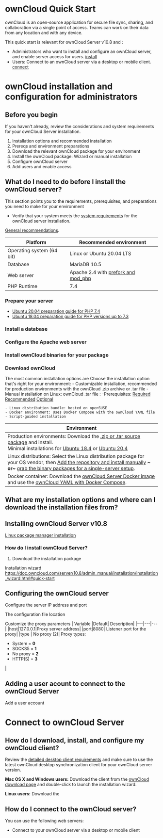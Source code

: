 #  ownCloud Quick Start

ownCloud is an open-source application for secure file sync, sharing, and collaboration via a single point of access. Teams can work on their data from any location and with any device.

This quick start is relevant for ownCloud Server v10.8 and :
- Administrators who want to install and configure an ownCloud server, and enable server access for users. [install](https://github.com/YajB/Owncloud_project/blob/opencloud_task/owncloud.md#owncloud-installation-and-configuration-for-administrators)
- Users: Connect to an ownCloud server via a desktop or mobile client. [connect](https://github.com/YajB/Owncloud_project/blob/opencloud_task/owncloud.md#hconnect-to-owncloud-server)


# ownCloud installation and configuration for administrators

## Before you begin

If you haven't already, review the considerations and system requirements for your ownCloud Server installation.

1. Installation options and recommended installation
1. Prereqs and environment preparations
1. Download the relevant ownCloud package for your environment
1. Install the ownCloud package: Wizard or manual installation
1. Configure ownCloud server
1. Add users and enable access



##  What do I need to do before I install the ownCloud server? 

This section points you to the requirements, prerequisites, and preparations you need to make for your environment  

* Verify that your system meets the [system requirements](https://doc.owncloud.com/server/10.8/admin_manual/installation/system_requirements.html) for the ownCloud server installation. 


[General recommendations](https://doc.owncloud.com/server/10.8/admin_manual/installation/deployment_recommendations.html#general-recommendations).


|Platform| Recommended environment|
|---|---|
|Operating system (64 bit)| Linux or Ubuntu 20.04 LTS |
|Database | MariaDB 10.5|
|Web server| Apache 2.4 with [prefork and mod_php](https://doc.owncloud.com/server/10.8/admin_manual/installation/manual_installation/manual_installation.html#configure-the-web-server)|
|PHP Runtime | 7.4 |


### Prepare your server 

- [Ubuntu 20.04 preparation guide for PHP 7.4](https://doc.owncloud.com/server/10.8/admin_manual/installation/manual_installation/server_prep_ubuntu_20.04.html)
- [Ubuntu 18.04 preparation guide for PHP versions up to 7.3](https://doc.owncloud.com/server/10.8/admin_manual/installation/manual_installation/server_prep_ubuntu_18.04.html)

### Install a database

### Configure the Apache web server

### Install ownCloud binaries for your package

### Download ownCloud 
The most common installation options are Choose the installation option that's right for your environment:
    - Customizable installation, recommended for production environments with the ownCloud .zip archive or .tar file
    - Manual installation on Linux: ownCloud .tar file : 
       -Prerequisites:
       [Required](https://doc.owncloud.com/server/10.8/admin_manual/installation/manual_installation/manual_installation_prerequisites.html#required-prerequisites)
       [Recommended](https://doc.owncloud.com/server/10.8/admin_manual/installation/manual_installation/manual_installation_prerequisites.html#recommended-prerequisites) 
       [Optional](https://doc.owncloud.com/server/10.8/admin_manual/installation/manual_installation/manual_installation_prerequisites.html#optional)
      
    - Linux distribution bundle: hosted on openSUSE 
    - Docker environment: Uses Docker Compose with the ownCloud YAML file
    - Script-guided installation


|Environment|
|---|
|Production environments: Download the [.zip or .tar source package](https://owncloud.com/download-server/#source-packages) and install.<br>Minimal installations for [Ubuntu 18.4](https://doc.owncloud.com/server/10.8/admin_manual/installation/quick_guides/ubuntu_18_04.html) or [Ubuntu 20.4](https://doc.owncloud.com/server/10.8/admin_manual/installation/quick_guides/ubuntu_20_04.html) |
|Linux distributions: Select the Linux distribution package for your OS vendor, then [Add the repository and install manually](https://doc.owncloud.com/server/10.8/admin_manual/installation/manual_installation/) **~ or~** [grab the binary packages for a single-server setup](https://software.opensuse.org/download/package?package=owncloud-complete-files&project=isv%3AownCloud%3Aserver%3A10).|
|Docker container: Download the [ownCloud Server Docker image](https://doc.owncloud.com/server/10.8/) and use the [ownCloud YAML with Docker Compose](https://doc.owncloud.com/server/10.8/admin_manual/installation/docker/).

<!-- what are the installation procedures?  There are so many options, I can't map them to the different downloads-->


## What are my installation options and where can I download the installation files from? 


## Installing ownCloud Server v10.8 

[Linux package manager installation](https://doc.owncloud.com/server/10.8/admin_manual/installation/linux_packetmanager_install.html#add-the-owncloud-repository) 

### How do I install ownCloud Server? 



1. Download the installation package

<!-- quick start-->
Installation wizard https://doc.owncloud.com/server/10.8/admin_manual/installation/installation_wizard.html#quick-start


## Configuring the ownCloud server

Configure the server IP address and port

The configuration file location

Customize the proxy parameters
| Variable |Default| Description|
|---|---|---|
|host|127.0.0.1|Proxy server address|
|port|8080| Listener port for the proxy|
|type | No proxy (2)| Proxy types: <ul><li>System  = **0**</li> <li>SOCKS5 = **1** </li> <li>No proxy = **2** </li> <li>HTTP(S) = **3** </li> </ul>  |


## Adding a user acount to connect to the ownCloud Server

 Add a user account


# Connect to ownCloud Server


## How do I download, install, and configure my ownCloud client?

Review the [detailed desktop client requirements](https://doc.owncloud.com/desktop/2.9/installing.html#system-requirements|) and make sure to use the latest ownCloud desktop synchronization client for your ownCloud server version.

**Mac OS X and Windows users:** Download the client from the [ownCloud download page](https://owncloud.com/download/#desktop-clients) and double-click to launch the installation wizard. 

**Linux users:** Download the 
## How do I connect to the ownCloud server?

You can use the following web servers: 

- Connect to your ownCloud server via a desktop or mobile client




